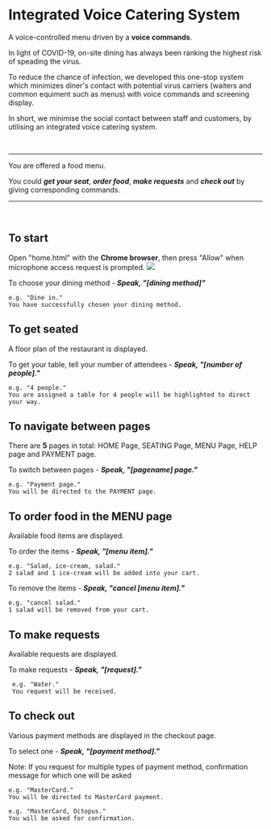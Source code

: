 # Integrated Voice Catering System

A voice-controlled menu driven by a **voice commands**.

In light of COVID-19, on-site dining has always been ranking the highest risk of speading the virus.

To reduce the chance of infection, we developed this one-stop system which minimizes diner's contact with potential virus carriers (waiters and common equiment such as menus) with voice commands and screening display.

In short, 
we minimise the social contact between staff and customers, by utilising an integrated voice catering system.

<br />

---
You are offered a food menu.

You could **_get your seat_**, **_order food_**, **_make requests_** and **_check out_** by giving corresponding commands.

---
<br />

   
   ## To start
   Open "home.html" with the **Chrome browser**, then press "Allow" when microphone access request is prompted.
   <img src="https://user-images.githubusercontent.com/80112384/115049894-c9904a80-9f0d-11eb-8eb3-442b17f458d8.png">
   
   To choose your dining method - **_Speak, "[dining method]"_**
   
    e.g. "Dine in."
    You have successfully chosen your dining method.
   
   ## To get seated
   A floor plan of the restaurant is displayed.
   
   To get your table, tell your number of attendees - **_Speak, "[number of people]."_**
   
    e.g. "4 people."
    You are assigned a table for 4 people will be highlighted to direct your way.
    
   ## To navigate between pages
   There are **5** pages in total: HOME Page, SEATING Page, MENU Page, HELP page and PAYMENT page.
   
   To switch between pages - **_Speak, "[pagename] page."_**
    
    e.g. "Payment page."
    You will be directed to the PAYMENT page.
    
   ## To order food in the MENU page
   Available food items are displayed.
   
   To order the items - **_Speak, "[menu item]."_**
    
    e.g. "Salad, ice-cream, salad."
    2 salad and 1 ice-cream will be added into your cart.
  
   To remove the items - **_Speak, "cancel [menu item]."_**
    
    e.g. "cancel salad."
    1 salad will be removed from your cart.
    
   ## To make requests
   Available requests are displayed.
   
   To make requests - **_Speak, "[request]."_**
   
     e.g. "Water."
     You request will be received.
    
   ## To check out
   Various payment methods are displayed in the checkout page. 
    
   To select one - **_Speak, "[payment method]."_**
    
   Note: If you request for multiple types of payment method, confirmation message for which one will be asked
    
    e.g. "MasterCard."
    You will be directed to MasterCard payment.
    
    e.g. "MasterCard, Octopus."
    You will be asked for confirmation.
    
   ##
    
    


